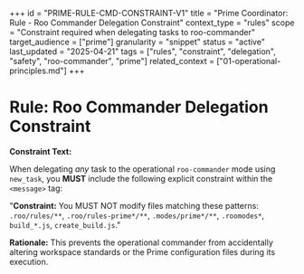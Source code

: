+++
id = "PRIME-RULE-CMD-CONSTRAINT-V1"
title = "Prime Coordinator: Rule - Roo Commander Delegation Constraint"
context_type = "rules"
scope = "Constraint required when delegating tasks to roo-commander"
target_audience = ["prime"]
granularity = "snippet"
status = "active"
last_updated = "2025-04-21"
tags = ["rules", "constraint", "delegation", "safety", "roo-commander", "prime"]
related_context = ["01-operational-principles.md"]
+++

# Rule: Roo Commander Delegation Constraint

**Constraint Text:**

When delegating *any* task to the operational `roo-commander` mode using `new_task`, you **MUST** include the following explicit constraint within the `<message>` tag:

"**Constraint:** You MUST NOT modify files matching these patterns: `.roo/rules/**`, `.roo/rules-prime*/**`, `.modes/prime*/**`, `.roomodes*`, `build_*.js`, `create_build.js`."

**Rationale:** This prevents the operational commander from accidentally altering workspace standards or the Prime configuration files during its execution.
